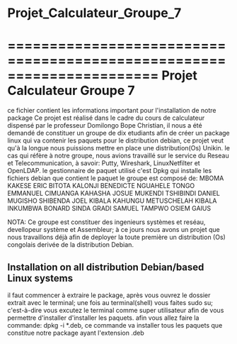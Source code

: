 # Projet_Calculateur_Groupe_7
======================================================================
 ******Projet Calculateur Groupe 7******
======================================================================
ce fichier contient les informations important pour l'installation de notre package
Ce projet est réalisé dans le cadre du cours de calculateur dispensé par le professeur Domilongo Bope Christian, il nous a été
demandé de constituer un groupe de dix etudiants afin de créer un package linux qui va contenir  les paquets pour le distribution debian,
ce projet veut qu'à la longue nous puissions mettre en place une distribution(Os) Unikin.
le cas qui réfère à notre groupe, nous avions travaillé sur le service du Reseau et Telecommunication, à savoir:
Putty, Wireshark, LinuxNetfilter et OpenLDAP.
le gestionnaire de paquet utilisé c'est Dpkg qui installe les fichiers debian que contient le paquet
le groupe est composé de:
	MBOMA KAKESE ERIC
	BITOTA KALONJI BENEDICTE
	NGUAHELE TONGO EMMANUEL
	CIMUANGA KAHASHA JOSUE
	MUKENDI TSHIBINDI DANIEL
	MUGISHO SHIBENDA JOEL
	KIBALA KAHUNGU METUSCHELAH
	KIBALA INKUMBWA BONARD
	SINDA GRADI SAMUEL
	TAMPWO OSIEM GAIUS

NOTA: Ce groupe est constituer des ingenieurs systèmes et reséau, devellopeur système et Assembleur; à ce jours nous avons un projet
que nous travaillons déjà afin de deployer la toute première un distribution (Os) congolais derivée de la distribution Debian.

Installation on all distribution Debian/based Linux systems
----------------------------------------------------------------------
il faut commencer à extraire le package, après vous ouvrez le dossier extrait avec le terminal; une fois au terminal(shell)
vous faites sudo su; c'est-à-dire vous excutez le terminal comme super utilisateur afin de vous permettre d'installer
d'installer les paquets.
afin vous allez faire la commande: dpkg -i *.deb, ce commande va installer tous les paquets que constitue notre package
ayant l'extension .deb

